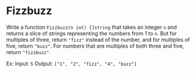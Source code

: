# Fizzbuzz

Write a function `Fizzbuzz(n int) []string` that takes an integer `n` and returns a slice of strings representing the numbers from 1 to `n`.
But for multiples of three, return `"fizz"` instead of the number, and for multiples of five,
return `"buzz"`. For numbers that are multiples of both three and five, return `"fizzbuzz"`.

Ex:
Input: `5`
Output: `["1", "2", "fizz", "4", "buzz"]`
